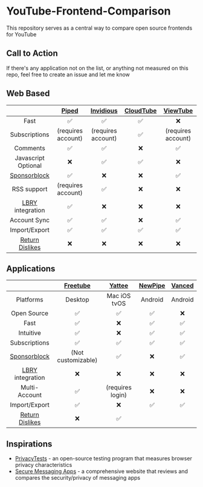 # YouTube-Frontend-Comparison
This repository serves as a central way to compare open source frontends for YouTube

## Call to Action
If there's any application not on the list, or anything not measured on this repo, feel free to create an issue and let me know

## Web Based
| | [Piped](https://github.com/TeamPiped/Piped) | [Invidious](https://github.com/iv-org/invidious) | [CloudTube](https://sr.ht/~cadence/tube) | [ViewTube](https://github.com/ViewTube/viewtube-vue) |
| :---: | :---: | :---: | :---: | :---: |
| Fast | :white_check_mark:| :white_check_mark:| :white_check_mark: | :x: |
| Subscriptions | (requires account) | (requires account) |:white_check_mark:| (requires account) |
| Comments | :white_check_mark:|:white_check_mark:| :x: | ✅ |
| Javascript Optional |:x:|:white_check_mark:|:white_check_mark:| :x: |
| [Sponsorblock](https://github.com/ajayyy/SponsorBlock)|:white_check_mark:|:x:|:x:| :white_check_mark:|
| RSS support |(requires account)|:white_check_mark:|:x:| :x: |
| [LBRY](https://github.com/lbryio/lbry-desktop) integration | :white_check_mark: | :x: | :x: | :x: |
| Account Sync| :white_check_mark: | :white_check_mark: | :x: | :white_check_mark: |
| Import/Export | :white_check_mark:|:white_check_mark:|:white_check_mark:| ✅ |
| [Return Dislikes](https://github.com/Anarios/return-youtube-dislike)| :x: | :x: | :x: | :x: |

## Applications
| | [Freetube](https://github.com/FreeTubeApp/FreeTube) | [Yattee](https://github.com/yattee/yattee) | [NewPipe](https://github.com/TeamNewPipe/NewPipe) | [Vanced](https://vancedapp.com) |
| :---: | :---: | :---: | :---: | :---: |
| Platforms | Desktop | Mac iOS tvOS | Android | Android |
| Open Source | ✅  | ✅  | ✅ | ❌ |
| Fast | :white_check_mark:| :x: | :white_check_mark:| :white_check_mark:|
| Intuitive | :white_check_mark: | :x: | :white_check_mark:| :white_check_mark:|
| Subscriptions | :white_check_mark:| :white_check_mark: | :white_check_mark:| :white_check_mark:|
| [Sponsorblock](https://github.com/ajayyy/SponsorBlock) |(Not customizable)| :white_check_mark: |❌ | ✅ |
| [LBRY](https://github.com/lbryio/lbry-desktop) integration | :x: | :x: | :x: | :x: |
| Multi-Account| :white_check_mark:| (requires login) | :x: | :x: |
| Import/Export | :white_check_mark:| :x: |:white_check_mark:|:white_check_mark:|
| [Return Dislikes](https://github.com/Anarios/return-youtube-dislike)| :x: | :white_check_mark:|

## Inspirations

- [PrivacyTests](https://privacytests.org) - an open-source testing program that measures browser privacy characteristics
- [Secure Messaging Apps](https://www.securemessagingapps.com) - a comprehensive website that reviews and compares the security/privacy of messaging apps 
